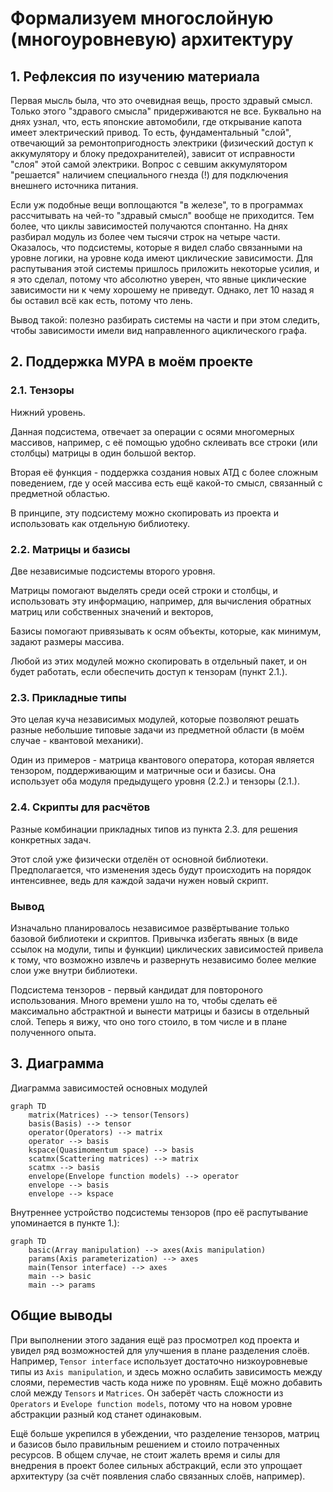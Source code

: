 # Формализуем многослойную (многоуровневую) архитектуру

## 1. Рефлексия по изучению материала
Первая мысль была, что это очевидная вещь, просто здравый смысл.
Только этого "здравого смысла" придерживаются не все.
Буквально на днях узнал, что, есть японские автомобили,
где открывание капота имеет электрический привод.
То есть, фундаментальный "слой", отвечающий за ремонтопригодность электрики
(физический доступ к аккумулятору и блоку предохранителей),
зависит от исправности "слоя" этой самой электрики.
Вопрос с севшим аккумулятором "решается" наличием специального гнезда (!)
для подключения внешнего источника питания.

Если уж подобные вещи воплощаются "в железе",
то в программах рассчитывать на чей-то "здравый смысл" вообще не приходится.
Тем более, что циклы зависимостей получаются спонтанно.
На днях разбирал модуль из более чем тысячи строк на четыре части.
Оказалось, что подсистемы, которые я видел слабо связанными на уровне логики,
на уровне кода имеют циклические зависимости.
Для распутывания этой системы пришлось приложить некоторые усилия,
и я это сделал, потому что абсолютно уверен, что явные циклические зависимости
ни к чему хорошему не приведут.
Однако, лет 10 назад я бы оставил всё как есть, потому что лень.

Вывод такой: полезно разбирать системы на части и при этом следить, чтобы
зависимости имели вид направленного ациклического графа.


## 2. Поддержка МУРА в моём проекте

### 2.1. Тензоры
Нижний уровень.

Данная подсистема, отвечает за операции с осями многомерных массивов,
например, с её помощью удобно склеивать все строки (или столбцы) матрицы
в один большой вектор.

Вторая её функция - поддержка создания новых АТД с более сложным поведением,
где у осей массива есть ещё какой-то смысл, связанный с предметной областью.

В принципе, эту подсистему можно скопировать из проекта
и использовать как отдельную библиотеку.


### 2.2. Матрицы и базисы
Две независимые подсистемы второго уровня.

Матрицы помогают выделять среди осей строки и столбцы, и использовать эту
информацию, например, для вычисления обратных матриц
или собственных значений и векторов,

Базисы помогают привязывать к осям объекты,
которые, как минимум, задают размеры массива.

Любой из этих модулей можно скопировать в отдельный пакет,
и он будет работать, если обеспечить доступ к тензорам (пункт 2.1.).


### 2.3. Прикладные типы
Это целая куча независимых модулей, которые позволяют решать разные небольшие
типовые задачи из предметной области (в моём случае - квантовой механики).

Один из примеров - матрица квантового оператора, которая является тензором,
поддерживающим и матричные оси и базисы.
Она использует оба модуля предыдущего уровня (2.2.) и тензоры (2.1.).


### 2.4. Скрипты для расчётов
Разные комбинации прикладных типов из пункта 2.3. для решения конкретных задач.

Этот слой уже физически отделён от основной библиотеки.
Предполагается, что изменения здесь будут происходить на порядок интенсивнее,
ведь для каждой задачи нужен новый скрипт.


### Вывод
Изначально планировалось независимое развёртывание только базовой библиотеки
и скриптов.
Привычка избегать явных (в виде ссылок на модули, типы и функции)
циклических зависимостей привела к тому, что возможно извлечь и развернуть
независимо более мелкие слои уже внутри библиотеки.

Подсистема тензоров - первый кандидат для повтороного использования.
Много времени ушло на то, чтобы сделать её максимально абстрактной
и вынести матрицы и базисы в отдельный слой.
Теперь я вижу, что оно того стоило, в том числе и в плане полученного опыта.


## 3. Диаграмма
Диаграмма зависимостей основных модулей
```mermaid
graph TD
    matrix(Matrices) --> tensor(Tensors)
    basis(Basis) --> tensor
    operator(Operators) --> matrix
    operator --> basis
    kspace(Quasimomentum space) --> basis
    scatmx(Scattering matrices) --> matrix
    scatmx --> basis
    envelope(Envelope function models) --> operator
    envelope --> basis
    envelope --> kspace
```

Внутреннее устройство подсистемы тензоров
(про её распутывание упоминается в пункте 1.):
```mermaid
graph TD
    basic(Array manipulation) --> axes(Axis manipulation)
    params(Axis parameterization) --> axes
    main(Tensor interface) --> axes
    main --> basic
    main --> params
```


## Общие выводы
При выполнении этого задания ещё раз просмотрел код проекта и увидел ряд
возможностей для улучшения в плане разделения слоёв.
Например, `Tensor interface` использует достаточно низкоуровневые типы
из `Axis manipulation`, и здесь можно ослабить зависимость между слоями,
переместив часть кода ниже по уровням.
Ещё можно добавить слой между `Tensors` и `Matrices`.
Он заберёт часть сложности из `Operators` и `Evelope function models`,
потому что на новом уровне абстракции разный код станет одинаковым.

Ещё больше укрепился в убеждении, что разделение тензоров, матриц и базисов
было правильным решением и стоило потраченных ресурсов.
В общем случае, не стоит жалеть время и силы для внедрения в проект более
сильных абстракций, если это упрощает архитектуру
(за счёт появления слабо связанных слоёв, например).
